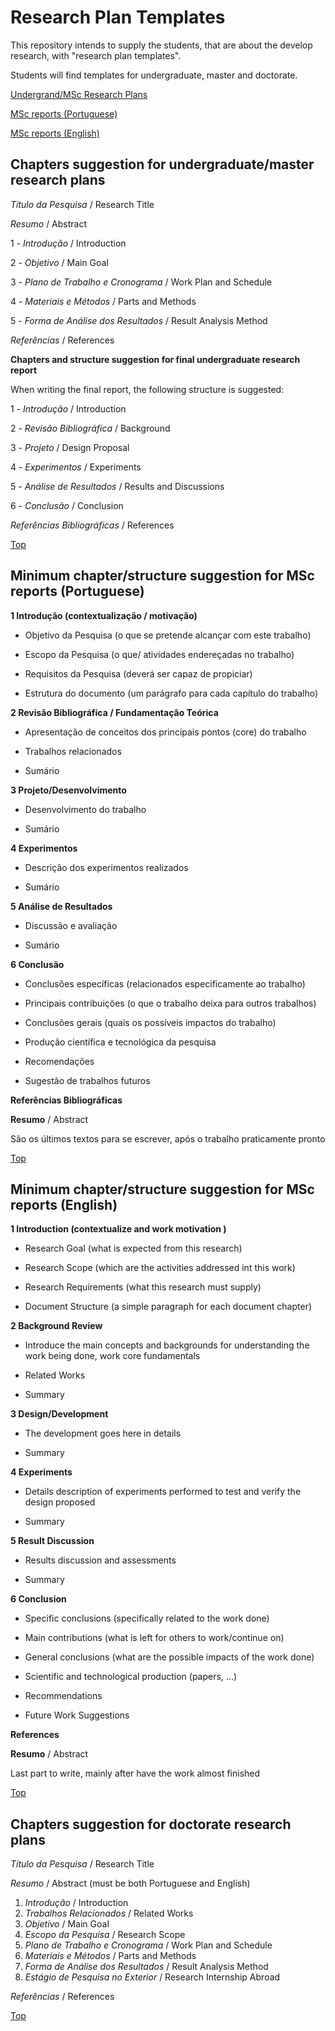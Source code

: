 # Research Plan Templates #

This repository intends to supply the students, that are about the develop research, with "research plan templates".

Students will find templates for undergraduate, master and doctorate.

[Undergrand/MSc Research Plans](https://github.com/dloubach/research-plan-templates#chapters-suggestion-for-undergraduatemaster-research-plans)

[MSc reports (Portuguese)](https://github.com/dloubach/research-plan-templates#minimum-chapterstructure-suggestion-for-msc-reports-portuguese)

[MSc reports (English)](https://github.com/dloubach/research-plan-templates#minimum-chapterstructure-suggestion-for-msc-reports-english)



## Chapters suggestion for undergraduate/master research plans ##

*Título da Pesquisa* / Research Title

*Resumo* / Abstract

1 - *Introdução* / Introduction

2 - *Objetivo* / Main Goal

3 - *Plano de Trabalho e Cronograma* / Work Plan and Schedule

4 - *Materiais e Métodos* / Parts and Methods

5 - *Forma de Análise dos Resultados* / Result Analysis Method

*Referências* / References

**Chapters and structure suggestion for final undergraduate research report**

When writing the final report, the following structure is suggested:

1 - *Introdução* / Introduction

2 - *Revisão Bibliográfica* / Background

3 - *Projeto* / Design Proposal

4 - *Experimentos* / Experiments

5 - *Análise de Resultados* / Results and Discussions

6 - *Conclusão* / Conclusion

*Referências Bibliográficas* / References

[Top](https://github.com/dloubach/research-plan-templates#research-plan-templates)


## Minimum chapter/structure suggestion for MSc reports (Portuguese) ##

**1 Introdução (contextualização / motivação)**

* Objetivo da Pesquisa (o que se pretende alcançar com este trabalho)

* Escopo da Pesquisa (o que/ atividades endereçadas no trabalho)

* Requisitos da Pesquisa (deverá ser capaz de propiciar)

* Estrutura do documento (um parágrafo para cada capítulo do trabalho)


**2 Revisão Bibliográfica / Fundamentação Teórica**

* Apresentação de conceitos dos principais pontos (core) do trabalho

* Trabalhos relacionados

* Sumário


**3 Projeto/Desenvolvimento**

* Desenvolvimento do trabalho

* Sumário


**4 Experimentos**

* Descrição dos experimentos realizados

* Sumário


**5 Análise de Resultados**

* Discussão e avaliação

* Sumário


**6 Conclusão**

* Conclusões específicas (relacionados especificamente ao trabalho)

* Principais contribuições (o que o trabalho deixa para outros trabalhos)

* Conclusões gerais (quais os possíveis impactos do trabalho)

* Produção científica e tecnológica da pesquisa

* Recomendações

* Sugestão de trabalhos futuros


**Referências Bibliográficas**

**Resumo** / Abstract 

São os últimos textos para se escrever, após o trabalho praticamente pronto

[Top](https://github.com/dloubach/research-plan-templates#research-plan-templates)



## Minimum chapter/structure suggestion for MSc reports (English) ##

**1 Introduction (contextualize and work motivation )**

* Research Goal (what is expected from this research)

* Research Scope (which are the activities addressed int this work)

* Research Requirements (what this research must supply)

* Document Structure (a simple paragraph for each document chapter)


**2 Background Review**

* Introduce the main concepts and backgrounds for understanding the work being done, work core fundamentals

* Related Works

* Summary


**3 Design/Development**

* The development goes here in details

* Summary


**4 Experiments**

* Details description of experiments performed to test and verify the design proposed

* Summary


**5 Result Discussion**

* Results discussion and assessments 

* Summary


**6 Conclusion**

* Specific conclusions (specifically related to the work done)

* Main contributions (what is left for others to work/continue on)

* General conclusions (what are the possible impacts of the work done)

* Scientific and technological production (papers, ...)

* Recommendations

* Future Work Suggestions


**References**


**Resumo** / Abstract 

Last part to write, mainly after have the work almost finished

[Top](https://github.com/dloubach/research-plan-templates#research-plan-templates)


## Chapters suggestion for doctorate research plans ##

*Título da Pesquisa* / Research Title

*Resumo* / Abstract (must be both Portuguese and English)

1. *Introdução* / Introduction
1. *Trabalhos Relacionados* / Related Works
1. *Objetivo* / Main Goal
1. *Escopo da Pesquisa* / Research Scope
1. *Plano de Trabalho e Cronograma* / Work Plan and Schedule
1. *Materiais e Métodos* / Parts and Methods
1. *Forma de Análise dos Resultados* / Result Analysis Method
1. *Estágio de Pesquisa no Exterior* / Research Internship Abroad

*Referências* / References

[Top](https://github.com/dloubach/research-plan-templates#research-plan-templates)
